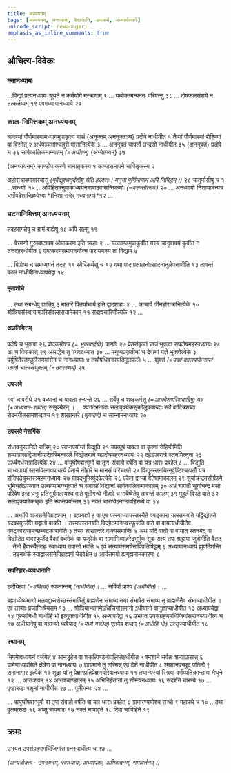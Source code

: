 ```yaml
---
title: अध्ययनम्
tags: [अध्ययनम्, अनध्यायः, वेदव्रतानि, उपाकर्म, अध्यायोत्सर्गः]
unicode_script: devanagari
emphasis_as_inline_comments: true
---
```


## औचित्य-विवेकः

### क्वानध्यायः
…विद्यां प्रत्यनध्यायः श्रूयते न कर्मयोगे मन्त्राणाम् ९ … यथोक्तमन्यदतः परिषत्सु ३८ … दोषफलसंशये न तत्कर्तव्यम् १९ एवमध्यायानध्याये २०

### काल-निमित्तकम् अनध्ययनम्
श्रावण्यां पौर्णमास्यामध्यायमुपाकृत्य मासं {अनूक्तम् अननूक्तञ्च} प्रदोषे नाधीयीत १ तैष्यां पौर्णमास्यां रोहिण्यां वा विरमेत् २ अर्धपञ्चमांश्चतुरो मासानित्येके ३ …
अननूक्तं चापर्तौ छन्दसो नाधीयीत ३५ {अननूक्तं} प्रदोषे च ३६ सार्वकालिकमाम्नातम् *(=अधीतम्)* {अध्येतव्यम्} ३७

{अनध्ययनम्} काण्डोपाकरणे चामातृकस्य १ काण्डसमापने चापितृकस्य २

अहोरात्रावमावास्यासु *(पूर्वेद्युश्चतुर्दशीषु चेति हरदत्तः। मनुना पुर्णिमायाम् अपि निषिद्धम्।)* २८ चातुर्मासीषु च १ …सन्ध्योः १५ ...अविहितमनुवाकाध्ययनमाषाढवासन्तिकयोः *(=वसन्तोत्सवः)* २० … अनध्यायो निशायामन्यत्र धर्मोपदेशाच्छिष्येभ्यः *(निशा रात्रेर् मध्यभागः)*१२ …

### घटनानिमित्तम् अनध्ययनम्
तदहरागतेषु च ग्रामं बाह्येषु १८ अपि सत्सु १९ 

… वैरमणो गुरुष्वष्टाक्य औपाकरण इति त्र्यहाः २ … यत्काण्डमुपाकुर्वीत यस्य चानुवाक्यं कुर्वीत न तत्तदहरधीयीत ६ उपाकरणसमापनयोश्च पारायणस्य तां विद्याम् ७ 

… विप्रोष्य च समध्ययनं तदहः ११ स्वैरिकर्मसु च १२ यथा पाद प्रक्षालनोत्सादनानुलेपनाणीति १३ तावन्तं कालं नाधीयीताध्यापयेद्वा १४

#### मृताशौचे
… तथा संबन्धेषु ज्ञातिषु ३ मातरि पितर्याचार्य इति द्वादशाहाः ४ … आचार्ये त्रीनहोरात्रानित्येके १० श्रोत्रियसंस्थायामपरिसंवत्सरायामेकाम् ११ सब्रह्मचारिणीत्येके १२ …

#### अन्ननिमित्तम्
प्रदोषे च भुक्त्वा २६ प्रोदकयोश्च *(= भुक्त्वार्द्रयोः)* पाण्योः २७ प्रेतसंकॢप्तं चान्नं भुक्त्वा सप्रदोषमहरनध्यायः २८ आ च विपाकात् २९ अश्राद्धेन तु पर्यवदध्यात् ३० … मनुष्यप्रकृतीनां च देवानां यज्ञे भुक्त्वेत्येके ३ पर्युषितैस्तण्डुलैराममांसेन च नानध्यायाः ४ तथौषधिवनस्पतिमूलफलैः ५ …  शुक्तं *(=पक्वं कालपाकेनाम्लं जात)* चात्मसंयुक्तम् *(=उदरस्थम्)* २५ 

#### उपप्लवे
गवां चावरोधे २५ वध्यानां च यावता हन्यन्ते २६ … सर्वेषु च शब्दकर्मसु *(=आक्रोशपरिवादादिषु)* यत्र *(+अध्ययन-शब्देन)* संसृज्येरन् । … श्वगर्दभनादाः सलावृक्येकसृकोलूकशब्दाः सर्वे वादित्रशब्दा रोदनगीतसामशब्दाश्च १९ शाखान्तरे *(श्रूयमाणे)* च साम्नामनध्यायः २० 

#### उपप्लवे नैसर्गिके
संधावनुस्तनिते रात्रिम् २० स्वप्नपर्यान्तं विद्युति २१ उपव्युषं यावता वा कृष्णां रोहिणीमिति शम्याप्रासाद्विजानीयादेतस्मिन्काले विद्योतमाने सप्रदोषमहरनध्यायः २२ दह्रेऽपररात्रे स्तनयित्नुना २३ ऊर्ध्वमर्धरात्रादित्येके २४ … वायुर्घोषवान्भूमौ वा तृण-संवाहो वर्षति वा यत्र धाराः प्रवहेत् ८ … विद्युति चाभ्यग्रायां स्तनयित्नावप्रायत्ये प्रेतान्ने नीहारे च मानसं परिचक्षते २५ विद्युत्स्तनयित्नुर्वृष्टिश्चापर्तौ यत्र संनिपतेयुस्तस्त्र्यहमनध्यायः २७ यावद्भूमिर्व्युदकेत्येके २८ एकेन द्वाभ्यां वैतेषामाकालम् २९ सूर्याचन्द्रमसोर्ग्रहणे भूमिचलेऽपस्वान उल्कायामग्न्युत्पाते च सर्वासां विद्यानां सार्वकालिकमाकालम् ३० अभ्रं चापर्तौ सूर्याचन्द्र मसोः परिवेष इन्द्र धनुः प्रतिसूर्यमत्स्यश्च वाते पूतीगन्धे नीहारे च सर्वेष्वेतेषु तावन्तं कालम् ३१ मुहूर्तं विरते वाते ३२ सलावृक्यामेकसृक इति स्वप्नपर्यान्तम् ३३ नक्तं चारण्येऽनग्नावहिरण्ये वा ३४

… अथापि वाजसनेयिब्राह्मणम् । ब्रह्मयज्ञो ह वा एष यत्स्वाध्यायस्तस्यैते वषट्कारा यत्स्तनयति यद्विद्योतते यदवस्फूर्जति यद्वातो वायति । तस्मात्स्तनयति विद्योतमानेऽवस्फूर्जति वाते वा वायत्यधीयीतैव वषट्काराणामच्छम्बट्कारायेति ३ तस्य शाखान्तरे वाक्यसमाप्तिः ४ अथ यदि वातो वा वायात् स्तनयेद् वा विद्योतेत वावस्फूर्जेद् वैकां वर्चमेकं वा यजुरेकं वा सामाभिव्याहरेद्भूर्भुवः सुवः सत्यं तपः श्रद्धायां जुहोमीति वैतत् । तेनो हैवास्यैतदहः स्वाध्याय उपात्तो भवति ५ एवं सत्यार्यसमयेनाविप्रतिषिद्धम् ६ अध्यायानध्यायं ह्युपदिशन्ति । तदनर्थकं स्याद्वाजसनेयिब्राह्मणं चेदवेक्षेत ७ आर्यसमयो ह्यगृह्यमानकारणः ८

#### सपरिहार-व्यवधानानि
छर्दयित्वा *(=वमित्वा)* स्वप्नान्तम् *(नाधीयीत)*। … सर्पिर्वा प्राश्य *(अधीयीत)*। … 

ब्रह्माध्येष्यमाणो मलवद्वाससेच्छन्संभाषितुं ब्राह्मणेन संभाष्य तया संभाषेत संभाष्य तु ब्राह्मणेनैव संभाष्याधीयीत । एवं तस्याः प्रजानिःश्रेयसम् १३ … श्रोत्रियाभ्यागमेऽधिजिगांसमानो ऽधीयानो वानुज्ञाप्याधीयीत १३ अध्यापयेद्वा १४ गुरुसंनिधौ चाधीहि भो इत्युक्त्वाधीयीत १५ अध्यापयेद्वा १६ उभयत उपसंग्रहणमधिजिगांसमानस्याधीत्य च १७ अधीयानेषु वा यत्रान्यो व्यवेयाद् *(=मध्ये गच्छेत्)* एतमेव शब्दम् *(=अधीहि भोः)* उत्सृज्याधीयीत १८

### स्थानम्
निगमेष्वध्ययनं वर्जयेत् ४ आनडुहेन वा शकृत्पिण्डेनोपलिप्तेऽधीयीत ५ श्मशाने सर्वतः शम्याप्रासात् ६ ग्रामेणाध्यवसिते क्षेत्रेण वा नानध्यायः ७ ज्ञायमाने तु तस्मिन्न् एव देशे नाधीयीत ८ श्मशानवच्छूद्र पतितौ ९ समानागार इत्येके १० शूद्रा यां तु प्रेक्षणप्रतिप्रेक्षणयोरेवानध्यायः ११ तथान्यस्यां स्त्रियां वर्णव्यतिक्रान्तायां मैथुने १२ … अन्तःशवम् १४ अन्तश्चाण्डालम् १५ अभिनिर्हृतानां तु सीम्न्यनध्यायः १६ संदर्शने चारण्ये १७ …  पृष्ठारूढः पशूनां नाधीयीत २७ … पूतीगन्धः २४ … 

… वायुर्घोषवान्भूमौ वा तृण संवाहो वर्षति वा यत्र धाराः प्रवहेत् ८ ग्रामारण्ययोश्च सन्धौ ९ महापथे च १० …तथा वृक्षमारूढः १६ अप्सु चावगाढः १७  नक्तं चापावृते १८ दिवा चापिहिते १९ 

## क्रमः
उभयत उपसंग्रहणमधिजिगांसमानस्याधीत्य च १७ ...  

*(अन्यत्रोक्तः - उपनयनम्, स्वाध्यायः, अध्यापकः, अभिवादनम्, समावर्तनम्।)*

